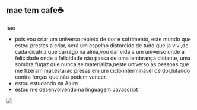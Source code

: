 ## mae tem cafe☕

nao
- pois vou criar um universo repleto de dor e sofrimento, este mundo que estou prestes a criar, será um espelho distorcido de tudo que ja vivi,de cada cicatriz que carrego na alma,vou dar vida a um universo onde a felicidade onde a felicidade não passa de uma lembrança distante, uma sombra fugaz que nunca se materializa,neste universo as pessoas que me fizeram mal,estarão presas em um ciclo interminável de dor,lutando contra forças que não podem vencer.
- estou estudando na Alura
- estou me desenvolvendo na linguagem Javascript

  
![](https://tenor.com/pt-BR/view/cuphead-meme-bbb-david-britto-davi-britto-gif-14961498222395171552)
 
